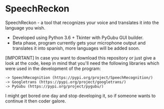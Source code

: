 # SpeechReckon
SpeechReckon - a tool that recognizes your voice and translates it into the language you wish.

- Developed using Python 3.6 + Tkinter with PyGubu GUI builder.
- Beta phase, program currently gets your microphone output and translates it into spanish, more languages will be added soon.

[IMPORTANT] In case you want to download this repository or just give a look at the code, keep in mind that you'll need the following libraries which were used in the development of the program:

    -> SpeechRecognition (https://pypi.org/project/SpeechRecognition/)
    -> Googletrans (https://pypi.org/project/googletrans/)
    -> PyGubu (https://pypi.org/project/pygubu/)
    
    
I might get bored one day and stop developing it, so if someone wants to continue it then coder galore.
